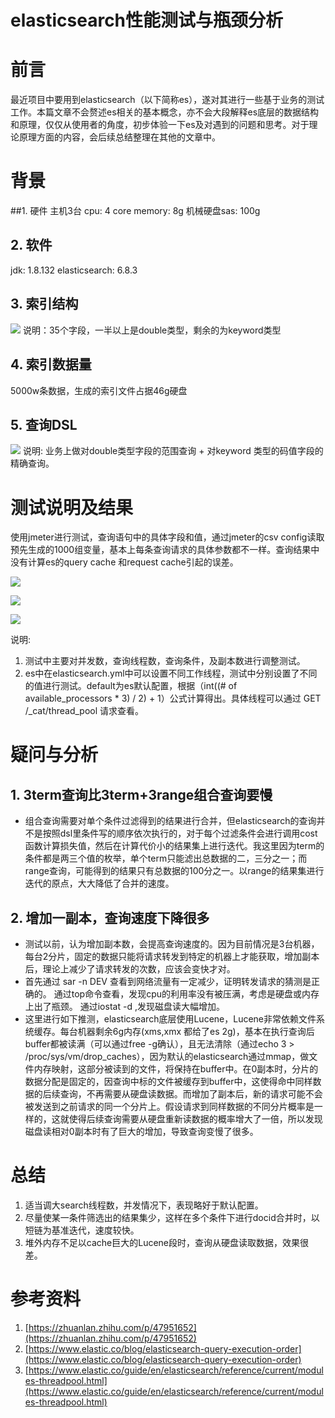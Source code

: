 # elasticsearch性能测试与瓶颈分析

# 前言
最近项目中要用到elasticsearch（以下简称es），遂对其进行一些基于业务的测试工作。本篇文章不会赘述es相关的基本概念，亦不会大段解释es底层的数据结构和原理，仅仅从使用者的角度，初步体验一下es及对遇到的问题和思考。对于理论原理方面的内容，会后续总结整理在其他的文章中。

# 背景
##1. 硬件
主机3台
cpu:  4 core
memory: 8g
机械硬盘sas: 100g

## 2. 软件
jdk: 1.8.132
elasticsearch:  6.8.3

## 3. 索引结构
![](https://images.xiaozhuanlan.com/photo/2019/97d1832d807aa53344ac79e6fd774190.png)
说明：35个字段，一半以上是double类型，剩余的为keyword类型

## 4. 索引数据量
5000w条数据，生成的索引文件占据46g硬盘

## 5. 查询DSL
![](https://images.xiaozhuanlan.com/photo/2019/e9fee15e861ad41b5a4993f448b46015.png)
说明: 业务上做对double类型字段的范围查询 + 对keyword 类型的码值字段的精确查询。

# 测试说明及结果
使用jmeter进行测试，查询语句中的具体字段和值，通过jmeter的csv config读取预先生成的1000组变量，基本上每条查询请求的具体参数都不一样。查询结果中没有计算es的query cache 和request cache引起的误差。


![](https://images.xiaozhuanlan.com/photo/2019/0a7a2a79bd64c35263d713b2a222daa2.png)

![](https://images.xiaozhuanlan.com/photo/2019/8fbd9debbba7070eecdabf83060602cb.png)

![](https://images.xiaozhuanlan.com/photo/2019/4eea2e7020ea7c1def447d8cc1c844f0.png)

说明: 
1.  测试中主要对并发数，查询线程数，查询条件，及副本数进行调整测试。
2. es中在elasticsearch.yml中可以设置不同工作线程，测试中分别设置了不同的值进行测试。default为es默认配置，根据（int((# of available_processors * 3) / 2) + 1）公式计算得出。具体线程可以通过 GET /_cat/thread_pool 请求查看。


# 疑问与分析

## 1. 3term查询比3term+3range组合查询要慢

- 组合查询需要对单个条件过滤得到的结果进行合并，但elasticsearch的查询并不是按照dsl里条件写的顺序依次执行的，对于每个过滤条件会进行调用cost函数计算损失值，然后在计算代价小的结果集上进行迭代。我这里因为term的条件都是两三个值的枚举，单个term只能滤出总数据的二，三分之一；而range查询，可能得到的结果只有总数据的100分之一。以range的结果集进行迭代的原点，大大降低了合并的速度。

## 2. 增加一副本，查询速度下降很多

- 测试以前，认为增加副本数，会提高查询速度的。因为目前情况是3台机器，每台2分片，固定的数据只能将请求转发到特定的机器上才能获取，增加副本后，理论上减少了请求转发的次数，应该会变快才对。
- 首先通过 sar -n DEV 查看到网络流量有一定减少，证明转发请求的猜测是正确的。
通过top命令查看，发现cpu的利用率没有被压满，考虑是硬盘或内存上出了瓶颈。
通过iostat -d ,发现磁盘读大幅增加。
- 这里进行如下推测，elasticsearch底层使用Lucene，Lucene非常依赖文件系统缓存。每台机器剩余6g内存(xms,xmx 都给了es 2g)，基本在执行查询后buffer都被读满（可以通过free -g确认），且无法清除（通过echo 3 > /proc/sys/vm/drop_caches），因为默认的elasticsearch通过mmap，做文件内存映射，这部分被读到的文件，将保持在buffer中。在0副本时，分片的数据分配是固定的，因查询中标的文件被缓存到buffer中，这使得命中同样数据的后续查询，不再需要从硬盘读数据。而增加了副本后，新的请求可能不会被发送到之前请求的同一个分片上。假设请求到同样数据的不同分片概率是一样的，这就使得后续查询需要从硬盘重新读数据的概率增大了一倍，所以发现磁盘读相对0副本时有了巨大的增加，导致查询变慢了很多。

# 总结

1. 适当调大search线程数，并发情况下，表现略好于默认配置。
2. 尽量使某一条件筛选出的结果集少，这样在多个条件下进行docid合并时，以短链为基准迭代，速度较快。
3. 堆外内存不足以cache巨大的Lucene段时，查询从硬盘读取数据，效果很差。

# 参考资料
1. [https://zhuanlan.zhihu.com/p/47951652](https://zhuanlan.zhihu.com/p/47951652)
2. [https://www.elastic.co/blog/elasticsearch-query-execution-order](https://www.elastic.co/blog/elasticsearch-query-execution-order)
3. [https://www.elastic.co/guide/en/elasticsearch/reference/current/modules-threadpool.html](https://www.elastic.co/guide/en/elasticsearch/reference/current/modules-threadpool.html)




